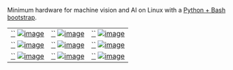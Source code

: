 Minimum hardware for machine vision and AI on Linux with a [Python + Bash bootstrap](https://github.com/kamangir/bluer-sbc).

|   |   |   |
| --- | --- | --- |
| [``](#) [![image](https://github.com/kamangir/assets2/blob/main/bryce/1:02?raw=true)](#)  | [``](#) [![image](https://github.com/kamangir/assets2/blob/main/bryce/2:02?raw=true)](#)  | [``](#) [![image](https://github.com/kamangir/assets2/blob/main/bryce/3:02?raw=true)](#)  |
| [``](#) [![image](https://github.com/kamangir/assets2/blob/main/bryce/4:02?raw=true)](#)  | [``](#) [![image](https://github.com/kamangir/assets2/blob/main/bryce/5:02?raw=true)](#)  | [``](#) [![image](https://github.com/kamangir/assets2/blob/main/bryce/6:02?raw=true)](#)  |
| [``](#) [![image](https://github.com/kamangir/assets2/blob/main/bryce/7:02?raw=true)](#)  | [``](#) [![image](https://github.com/kamangir/assets2/blob/main/bryce/8:02?raw=true)](#)  | [``](#) [![image](https://github.com/kamangir/assets2/blob/main/bryce/9:02?raw=true)](#)  |
